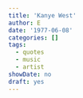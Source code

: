```yaml
---
title: 'Kanye West'
author: E
date: '1977-06-08'
categories: []
tags:
  - quotes
  - music
  - artist
showDate: no
draft: yes
---
```


